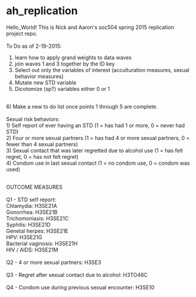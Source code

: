 # ah_replication
Hello_World!
This is Nick and Aaron's soc504 spring 2015 replication project repo. 
<br>
<br>
To Do as of 2-19-2015: <br>
1) learn how to apply grand weights to data waves <br>
2) join waves 1 and 3 together by the ID key <br>
3) Select out only the variables of interest (acculturation measures, sexual behavior measures) <br>
4) Mutate new STD variable <br>
5) Dicotomize (sp?) variables either 0 or 1 <br>
<br>
6) Make a new to do list once points 1 through 5 are complete. 
<br><br>
Sexual risk behaviors: <br>
1) Self report of ever having an STD (1 = has had 1 or more, 0 = never had STD) <br>
2) Four or more sexual partners (1 = has had 4 or more sexual partners, 0 = fewer than 4 sexual partners) <br>
3) Sexual contact that was later regretted due to alcohol use (1 = has felt regret, 0 = has not felt regret) <br>
4) Condom use in last sexual contact (1 = no condom use, 0 = condom was used) <br> <br>

OUTCOME MEASURES <br> <br>
Q1 - STD self report: <br>
Chlamydia: H3SE21A <br>
Gonorrhea: H3SE21B <br>
Trichomoniasis: H3SE21C <br>
Syphilis: H3SE21D <br>
Genetal herpes: H3SE21E <br>
HPV: H3SE21G <br>
Bacterial vaginosis: H3SE21H <br>
HIV / AIDS: H3SE21M <br>
<br>
Q2 - 4 or more sexual partners: H3SE3 <br>
<br>
Q3 - Regret after sexual contact due to alcohol: H3TO48C <br>
<br>
Q4 - Condom use during previous sexual encounter: H3SE10


